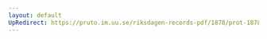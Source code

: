 ```yaml
---
layout: default
UpRedirect: https://pruto.im.uu.se/riksdagen-records-pdf/1878/prot-1878--fk--004/prot-1878--fk--004_007.pdf
---
```


